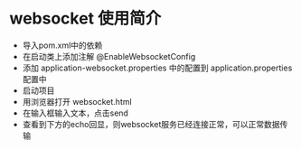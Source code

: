 # websocket 使用简介
- 导入pom.xml中的依赖
- 在启动类上添加注解 @EnableWebsocketConfig
- 添加 application-websocket.properties 中的配置到 application.properties 配置中
- 启动项目
- 用浏览器打开 websocket.html
- 在输入框输入文本，点击send
- 查看到下方的echo回显，则websocket服务已经连接正常，可以正常数据传输
